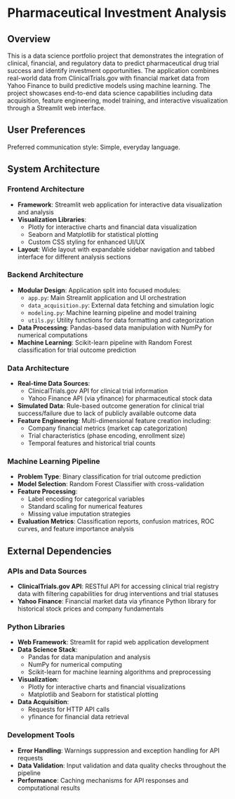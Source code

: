 # Pharmaceutical Investment Analysis

## Overview

This is a data science portfolio project that demonstrates the integration of clinical, financial, and regulatory data to predict pharmaceutical drug trial success and identify investment opportunities. The application combines real-world data from ClinicalTrials.gov with financial market data from Yahoo Finance to build predictive models using machine learning. The project showcases end-to-end data science capabilities including data acquisition, feature engineering, model training, and interactive visualization through a Streamlit web interface.

## User Preferences

Preferred communication style: Simple, everyday language.

## System Architecture

### Frontend Architecture
- **Framework**: Streamlit web application for interactive data visualization and analysis
- **Visualization Libraries**: 
  - Plotly for interactive charts and financial data visualization
  - Seaborn and Matplotlib for statistical plotting
  - Custom CSS styling for enhanced UI/UX
- **Layout**: Wide layout with expandable sidebar navigation and tabbed interface for different analysis sections

### Backend Architecture
- **Modular Design**: Application split into focused modules:
  - `app.py`: Main Streamlit application and UI orchestration
  - `data_acquisition.py`: External data fetching and simulation logic
  - `modeling.py`: Machine learning pipeline and model training
  - `utils.py`: Utility functions for data formatting and categorization
- **Data Processing**: Pandas-based data manipulation with NumPy for numerical computations
- **Machine Learning**: Scikit-learn pipeline with Random Forest classification for trial outcome prediction

### Data Architecture
- **Real-time Data Sources**: 
  - ClinicalTrials.gov API for clinical trial information
  - Yahoo Finance API (via yfinance) for pharmaceutical stock data
- **Simulated Data**: Rule-based outcome generation for clinical trial success/failure due to lack of publicly available outcome data
- **Feature Engineering**: Multi-dimensional feature creation including:
  - Company financial metrics (market cap categorization)
  - Trial characteristics (phase encoding, enrollment size)
  - Temporal features and historical trial counts

### Machine Learning Pipeline
- **Problem Type**: Binary classification for trial outcome prediction
- **Model Selection**: Random Forest Classifier with cross-validation
- **Feature Processing**: 
  - Label encoding for categorical variables
  - Standard scaling for numerical features
  - Missing value imputation strategies
- **Evaluation Metrics**: Classification reports, confusion matrices, ROC curves, and feature importance analysis

## External Dependencies

### APIs and Data Sources
- **ClinicalTrials.gov API**: RESTful API for accessing clinical trial registry data with filtering capabilities for drug interventions and trial statuses
- **Yahoo Finance**: Financial market data via yfinance Python library for historical stock prices and company fundamentals

### Python Libraries
- **Web Framework**: Streamlit for rapid web application development
- **Data Science Stack**: 
  - Pandas for data manipulation and analysis
  - NumPy for numerical computing
  - Scikit-learn for machine learning algorithms and preprocessing
- **Visualization**: 
  - Plotly for interactive charts and financial visualizations
  - Matplotlib and Seaborn for statistical plotting
- **Data Acquisition**: 
  - Requests for HTTP API calls
  - yfinance for financial data retrieval

### Development Tools
- **Error Handling**: Warnings suppression and exception handling for API requests
- **Data Validation**: Input validation and data quality checks throughout the pipeline
- **Performance**: Caching mechanisms for API responses and computational results